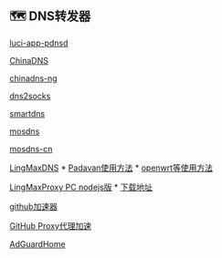 ## :world_map: DNS转发器

[luci-app-pdnsd](https://github.com/AlexZhuo/luci-app-pdnsd)

[ChinaDNS](https://github.com/shadowsocks/ChinaDNS)

[chinadns-ng](https://github.com/zfl9/chinadns-ng)

[dns2socks](https://github.com/net-byte/dns2socks)

[smartdns](https://github.com/pymumu/smartdns)

[mosdns](https://github.com/IrineSistiana/mosdns)

[mosdns-cn](https://github.com/IrineSistiana/mosdns-cn)

[LingMaxDNS](https://github.com/zanzhz1101/LingMaxDNS) * [Padavan使用方法](https://www.right.com.cn/forum/thread-8210921-1-1.html) * [openwrt等使用方法](https://www.right.com.cn/forum/thread-8137820-1-1.html)

[LingMaxProxy PC nodejs版](https://www.right.com.cn/forum/thread-4083699-1-1.html) * [下载地址](https://wwe.lanzoux.com/iMLwQm811ah)

[github加速器](https://github.com/dotnetcore/FastGithub)

[GitHub Proxy代理加速](https://ghproxy.com)

[AdGuardHome](https://github.com/AdguardTeam/AdGuardHome)







